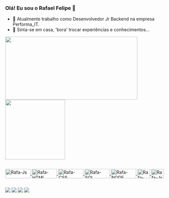 ### Olá! Eu sou o Rafael Felipe 👋


- 🔭 Atualmente trabalho como Desenvolvedor Jr Backend na empresa Performa_IT.
- 💬 Sinta-se em casa, 'bora' trocar experiências e conhecimentos...

 <div align="">
  <a href="https://github.com/RafaelFgb">
  <img height="200em" width="420em" src="https://github-readme-stats.vercel.app/api?username=Rafaelfgb&show_icons=true&theme=dracula&include_all_commits=true&count_private=true"/>
  <a href="https://github.com/RafaelFgb">
  <img height="190em" src="https://github-readme-stats.vercel.app/api/top-langs/?username=RafaelFgb&layout=compact&langs_count=7&theme=dracula"/>
</div>

##

 <img align="center" alt="Rafa-Js" height="30" width="80" src="https://img.shields.io/badge/JavaScript-F7DF1E?style=for-the-badge&logo=javascript&logoColor=black"> <img align="center" alt="Rafa-HTML" height="30" width="80" src="https://img.shields.io/badge/HTML5-E34F26?style=for-the-badge&logo=html5&logoColor=white"> <img align="center" alt="Rafa-CSS" height="30" width="80" src="https://img.shields.io/badge/CSS-239120?&style=for-the-badge&logo=css3&logoColor=white"> <img align="center" alt="Rafa-SQL" height="30" width="80" src="https://img.shields.io/badge/MySQL-00000F?style=for-the-badge&logo=mysql&logoColor=white"> <img align="center" alt="Rafa-NODE" height="30" width="80" src="https://img.shields.io/badge/Node.js-43853D?style=for-the-badge&logo=node.js&logoColor=white"> <img align="center" alt="Rafa-Python" height="30" width="40" src="https://cdn.jsdelivr.net/gh/devicons/devicon/icons/dot-net/dot-net-plain-wordmark.svg"> <img align="center" alt="Rafa-Js" height="30" width="40" src="https://cdn.jsdelivr.net/gh/devicons/devicon/icons/csharp/csharp-original.svg">
 

 ##
 
<a href="https://www.linkedin.com/in/rafael-felipe-bezerra-11a7b411b/" target="_blank"><img src="https://img.shields.io/badge/-LinkedIn-%230077B5?style=for-the-badge&logo=linkedin&logoColor=white" target="_blank"></a> 
<a href="https://www.instagram.com/rafael_fgb/" target="_blank"><img src="https://img.shields.io/badge/-Instagram-%23E4405F?style=for-the-badge&logo=instagram&logoColor=white" target="_blank"></a>
<a href = "mailto:rafael.giubilei@hotmail.com"><img src="https://img.shields.io/badge/-Gmail-%23333?style=for-the-badge&logo=gmail&logoColor=white" target="_blank"></a>
<a href="" target="_blank"><img src="https://img.shields.io/badge/Discord-7289DA?style=for-the-badge&logo=discord&logoColor=white" target="_blank"> </a> 


